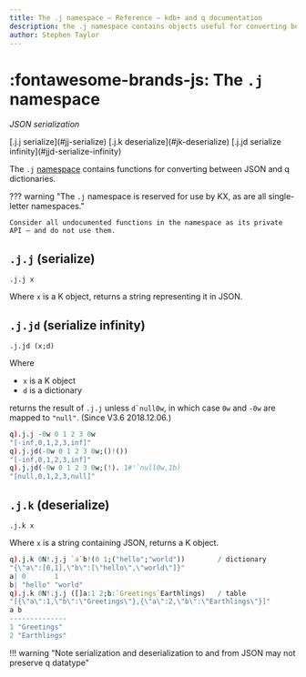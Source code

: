 ```yaml
---
title: The .j namespace – Reference – kdb+ and q documentation
description: the .j namespace contains objects useful for converting between JSON and and q dictionaries.
author: Stephen Taylor
---
```

# :fontawesome-brands-js: The `.j` namespace


_JSON serialization_

<div markdown="1" class="typewriter">
[.j.j   serialize](#jj-serialize)                [.j.k   deserialize](#jk-deserialize)
[.j.jd  serialize infinity](#jjd-serialize-infinity)
</div>

The `.j` [namespace](../basics/namespaces.md) contains functions for converting between JSON and q dictionaries.

??? warning "The `.j` namespace is reserved for use by KX, as are all single-letter namespaces."

    Consider all undocumented functions in the namespace as its private API – and do not use them.


## `.j.j` (serialize)

```syntax
.j.j x
```

Where `x` is a K object, returns a string representing it in JSON.


## `.j.jd` (serialize infinity)

```syntax
.j.jd (x;d)
```

Where

-   `x` is a K object
-   `d` is a dictionary

returns the result of `.j.j` unless ``d`null0w``, in which case `0w` and `-0w` are mapped to `"null"`.
(Since V3.6 2018.12.06.)

```q
q).j.j -0w 0 1 2 3 0w
"[-inf,0,1,2,3,inf]"
q).j.jd(-0w 0 1 2 3 0w;()!())
"[-inf,0,1,2,3,inf]"
q).j.jd(-0w 0 1 2 3 0w;(!). 1#'`null0w,1b)
"[null,0,1,2,3,null]"
```



## `.j.k` (deserialize)

```syntax
.j.k x
```

Where `x` is a string containing JSON, returns a K object.

```q
q).j.k 0N!.j.j `a`b!(0 1;("hello";"world"))        / dictionary
"{\"a\":[0,1],\"b\":[\"hello\",\"world\"]}"
a| 0       1
b| "hello" "world"
q).j.k 0N!.j.j ([]a:1 2;b:`Greetings`Earthlings)   / table
"[{\"a\":1,\"b\":\"Greetings\"},{\"a\":2,\"b\":\"Earthlings\"}]"
a b
--------------
1 "Greetings"
2 "Earthlings"
```

!!! warning "Note serialization and deserialization to and from JSON may not preserve q datatype"